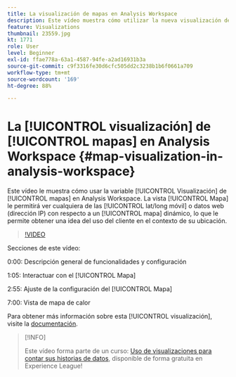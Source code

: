```yaml
---
title: La visualización de mapas en Analysis Workspace
description: Este vídeo muestra cómo utilizar la nueva visualización de mapas en Analysis Workspace. La vista Mapa le permite ver datos móviles (lat/long) o web (direcciones IP) con un mapa dinámico, lo que le permite hacerse una idea del uso del cliente en el contexto de su ubicación.
feature: Visualizations
thumbnail: 23559.jpg
kt: 1771
role: User
level: Beginner
exl-id: ffae778a-63a1-4587-94fe-a2ad16931b3a
source-git-commit: c9f3316fe30d6cfc505dd2c3238b1b6f0661a709
workflow-type: tm+mt
source-wordcount: '169'
ht-degree: 88%

---
```


# La [!UICONTROL visualización] de [!UICONTROL mapas] en Analysis Workspace {#map-visualization-in-analysis-workspace}

Este vídeo le muestra cómo usar la variable [!UICONTROL Visualización] de [!UICONTROL mapas] en Analysis Workspace. La vista [!UICONTROL Mapa] le permitirá ver cualquiera de las [!UICONTROL lat/long móvil] o datos web (dirección IP) con respecto a un [!UICONTROL mapa] dinámico, lo que le permite obtener una idea del uso del cliente en el contexto de su ubicación.

>[!VIDEO](https://video.tv.adobe.com/v/23559/?quality=12)

Secciones de este vídeo:

0:00: Descripción general de funcionalidades y configuración

1:05: Interactuar con el [!UICONTROL Mapa]

2:55: Ajuste de la configuración del [!UICONTROL Mapa]

7:00: Vista de mapa de calor

Para obtener más información sobre esta [!UICONTROL visualización], visite la [documentación](https://experienceleague.adobe.com/docs/analytics/analyze/analysis-workspace/visualizations/map-visualization.html?lang=es).

>[!INFO]
>
> Este vídeo forma parte de un curso: [Uso de visualizaciones para contar sus historias de datos](https://experienceleague.adobe.com/?recommended=Analytics-U-1-2021.1.visualizations&amp;lang=es), disponible de forma gratuita en Experience League!
